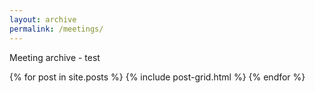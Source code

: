 ```yaml
---
layout: archive
permalink: /meetings/
---
```


Meeting archive - test

<div class="tiles">
{% for post in site.posts %}
	{% include post-grid.html %}
{% endfor %}
</div><!-- /.tiles -->